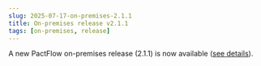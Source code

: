 ```yaml
---
slug: 2025-07-17-on-premises-2.1.1
title: On-premises release v2.1.1
tags: [on-premises, release]
---
```


A new PactFlow on-premises release (2.1.1) is now available ([see details](/docs/on-premises/releases/2.1.1)).

